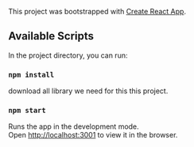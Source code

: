 This project was bootstrapped with [Create React App](https://github.com/facebook/create-react-app).

## Available Scripts

In the project directory, you can run:

### `npm install`

download all library we need for this this project.

### `npm start`

Runs the app in the development mode.<br />
Open [http://localhost:3001](http://localhost:3000) to view it in the browser.
